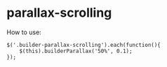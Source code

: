 # parallax-scrolling

How to use:

    $('.builder-parallax-scrolling').each(function(){
        $(this).builderParallax('50%', 0.1);
    });
